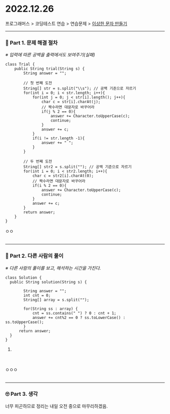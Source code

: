 # 2022.12.26
프로그래머스 > 코딩테스트 연습 > 연습문제 > [이상한 문자 만들기](https://school.programmers.co.kr/learn/courses/30/lessons/12930#)

---
### 📌 Part 1. 문제 해결 절차
_※ 입력에 따른 공백을 출력에서도 보여주기(실패)_<br>
```
class Trial {
    public String trial(String s) {
        String answer = "";

        // 첫 번째 도전
        String[] str = s.split("\\s"); // 공백 기준으로 자르기
        for(int i = 0; i < str.length; i++){
            for(int j = 0; j < str[i].length(); j++){
                char c = str[i].charAt(j);
                // 짝수라면 대문자로 바꾸어라
                if(j % 2 == 0){
                    answer += Character.toUpperCase(c);
                    continue;
                }
                answer += c;
            }
            if(i != str.length -1){
                answer += " ";
            }
        }

        // 두 번째 도전
        String[] str2 = s.split(""); // 공백 기준으로 자르기
        for(int i = 0; i < str2.length; i++){
            char c = str2[i].charAt(0);
            // 짝수라면 대문자로 바꾸어라
            if(i % 2 == 0){
                answer += Character.toUpperCase(c);
                continue;
            }
            answer += c;
        }
        return answer;
    }
}
```
ㅇㅇ<br>
<br>

---
### 📌 Part 2. 다른 사람의 풀이
_※ 다른 사람의 풀이를 보고, 해석하는 시간을 가진다._<br>
```
class Solution {
  public String solution(String s) {

        String answer = "";
        int cnt = 0;
        String[] array = s.split("");

        for(String ss : array) {
            cnt = ss.contains(" ") ? 0 : cnt + 1;
            answer += cnt%2 == 0 ? ss.toLowerCase() : ss.toUpperCase(); 
        }
      return answer;
  }
}
```
1. 
<br>

ㅇㅇㅇ<br>
<br>

---
### 🙄 Part 3. 생각
너무 피곤하므로 정리는 내일 오전 중으로 마무리하겠음.<br>
